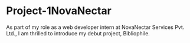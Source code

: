 # Project-1NovaNectar
As part of my role as a web developer intern at NovaNectar Services Pvt. Ltd., I am thrilled to introduce my debut project, Bibliophile.
